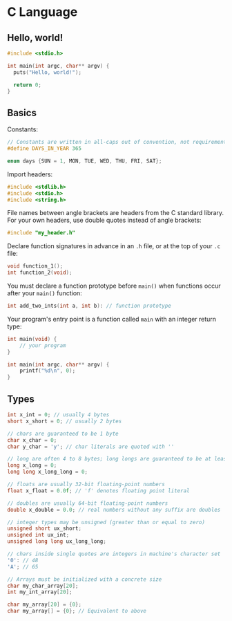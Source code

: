 # C Language

## Hello, world!

```c
#include <stdio.h>

int main(int argc, char** argv) {
  puts("Hello, world!");

  return 0;
}
```

## Basics

Constants:
```c
// Constants are written in all-caps out of convention, not requirement
#define DAYS_IN_YEAR 365

enum days {SUN = 1, MON, TUE, WED, THU, FRI, SAT};
```

Import headers:
```c
#include <stdlib.h>
#include <stdio.h>
#include <string.h>
```

File names between angle brackets are headers from the C standard library. For your own headers, use double quotes instead of angle brackets:
```c
#include "my_header.h"
```

Declare function signatures in advance in an `.h` file, or at the top of your `.c` file:
```c
void function_1();
int function_2(void);
```

You must declare a function prototype before `main()` when functions occur after your `main()` function:
```c
int add_two_ints(int a, int b): // function prototype
```

Your program's entry point is a function called `main` with an integer return type:
```c
int main(void) {
    // your program
}
```

```c
int main(int argc, char** argv) {
    printf("%d\n", 0);
}
```

## Types

```c
int x_int = 0; // usually 4 bytes
short x_short = 0; // usually 2 bytes

// chars are guaranteed to be 1 byte
char x_char = 0;
char y_char = 'y'; // char literals are quoted with ''

// long are often 4 to 8 bytes; long longs are guaranteed to be at least 8 bytes
long x_long = 0;
long long x_long_long = 0;

// floats are usually 32-bit floating-point numbers
float x_float = 0.0f; // 'f' denotes floating point literal

// doubles are usually 64-bit floating-point numbers
double x_double = 0.0; // real numbers without any suffix are doubles

// integer types may be unsigned (greater than or equal to zero)
unsigned short ux_short;
unsigned int ux_int;
unsigned long long ux_long_long;

// chars inside single quotes are integers in machine's character set
'0': // 48
'A'; // 65

// Arrays must be initialized with a concrete size
char my_char_array[20];
int my_int_array[20];

char my_array[20] = {0};
char my_array[] = {0}; // Equivalent to above
```